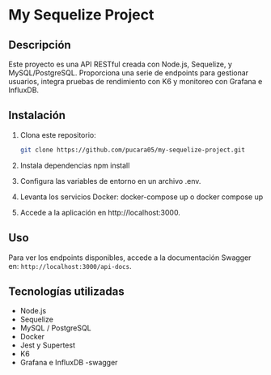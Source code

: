 # My Sequelize Project

## Descripción
Este proyecto es una API RESTful creada con Node.js, Sequelize, y MySQL/PostgreSQL. Proporciona una serie de endpoints para gestionar usuarios, integra pruebas de rendimiento con K6 y monitoreo con Grafana e InfluxDB.

## Instalación

1. Clona este repositorio:
   ```bash
   git clone https://github.com/pucara05/my-sequelize-project.git

2. Instala dependencias
    npm install

3. Configura las variables de entorno en un archivo .env.

4. Levanta los servicios Docker:
    docker-compose up o docker compose up

5. Accede a la aplicación en http://localhost:3000.

## Uso
Para ver los endpoints disponibles, accede a la documentación Swagger en:
`http://localhost:3000/api-docs`.

## Tecnologías utilizadas

- Node.js
- Sequelize
- MySQL / PostgreSQL
- Docker
- Jest y Supertest
- K6
- Grafana e InfluxDB
-swagger
